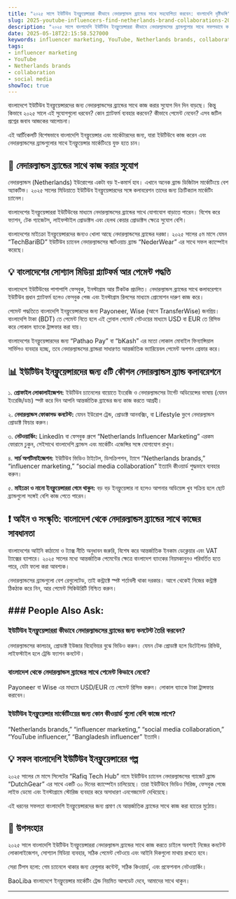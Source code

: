 ```yaml
---
title: "২০২৫ সালে ইউটিউব ইনফ্লুয়েন্সাররা কীভাবে নেদারল্যান্ডস ব্র্যান্ডের সাথে সহযোগিতা করবেন: বাংলাদেশি দৃষ্টিভঙ্গি"
slug: 2025-youtube-influencers-find-netherlands-brand-collaborations-2025-05-18
description: "২০২৫ সালে বাংলাদেশি ইউটিউব ইনফ্লুয়েন্সাররা কীভাবে নেদারল্যান্ডসের ব্র্যান্ডগুলোর সাথে সফলভাবে কলাবরেশন করতে পারে, ইনফ্লুয়েন্সার মার্কেটিং, সোশ্যাল মিডিয়া প্ল্যাটফর্ম, পেমেন্ট পদ্ধতি ও স্থানীয় চ্যালেঞ্জ নিয়ে বিস্তারিত গাইড।"
date: 2025-05-18T22:15:58.527000
keywords: influencer marketing, YouTube, Netherlands brands, collaboration, social media
tags:
- influencer marketing
- YouTube
- Netherlands brands
- collaboration
- social media
showToc: true
---
```


বাংলাদেশে ইউটিউব ইনফ্লুয়েন্সারদের জন্য নেদারল্যান্ডসের ব্র্যান্ডের সাথে কাজ করার সুযোগ দিন দিন বাড়ছে। কিন্তু কিভাবে ২০২৫ সালে এই সুযোগগুলো ধরবেন? কোন প্ল্যাটফর্ম ব্যবহার করবেন? কীভাবে পেমেন্ট নেবেন? এসব জটিল প্রশ্নের জবাব আজকের আলোচনা।

এই আর্টিকেলটি বিশেষভাবে বাংলাদেশি ইনফ্লুয়েন্সার এবং মার্কেটারদের জন্য, যারা ইউটিউবে কাজ করেন এবং নেদারল্যান্ডসের ব্র্যান্ডগুলোর সাথে ইনফ্লুয়েন্সার মার্কেটিংয়ে যুক্ত হতে চান।

## 📢 নেদারল্যান্ডস ব্র্যান্ডের সাথে কাজ করার সুযোগ 

নেদারল্যান্ডস (Netherlands) ইউরোপের একটা বড় ই-কমার্স হাব। এখানে অনেক ব্র্যান্ড ডিজিটাল মার্কেটিংয়ে বেশ অ্যাকটিভ। ২০২৫ সালের মিডিয়াতে ইউটিউব ইনফ্লুয়েন্সারদের সঙ্গে কলাবরেশন তাদের জন্য ক্রিটিক্যাল মার্কেটিং চ্যানেল।

বাংলাদেশের ইনফ্লুয়েন্সাররা ইউটিউবের মাধ্যমে নেদারল্যান্ডসের ব্র্যান্ডের সাথে যোগাযোগ বাড়াতে পারেন। বিশেষ করে ফ্যাশন, টেক গ্যাজেটস, লাইফস্টাইল প্রোডাক্টস এবং হেলথ কেয়ার প্রোডাক্টস ক্ষেত্রে সুযোগ বেশি।

বাংলাদেশের মাইক্রো ইনফ্লুয়েন্সারদের জন্যও খোলা আছে নেদারল্যান্ডসের ব্র্যান্ডের দরজা। ২০২৫ সালের ৫ম মাসে যেমন “TechBariBD” ইউটিউব চ্যানেল নেদারল্যান্ডসের স্মার্টওয়াচ ব্র্যান্ড “NederWear” এর সাথে সফল ক্যাম্পেইন করেছে।

## 💡 বাংলাদেশের সোশ্যাল মিডিয়া প্ল্যাটফর্ম আর পেমেন্ট পদ্ধতি

বাংলাদেশে ইউটিউবের পাশাপাশি ফেসবুক, ইনস্টাগ্রাম আর টিকটক প্রচলিত। নেদারল্যান্ডস ব্র্যান্ডের সাথে কলাবরেশনে ইউটিউব প্রধান প্ল্যাটফর্ম হলেও ফেসবুক পেজ এবং ইনস্টাগ্রাম রিলসের মাধ্যমে প্রোমোশন দারুণ কাজ করে।

পেমেন্ট পদ্ধতিতে বাংলাদেশি ইনফ্লুয়েন্সারদের জন্য Payoneer, Wise (আগে TransferWise) জনপ্রিয়। বাংলাদেশি টাকা (BDT) তে পেমেন্ট নিতে হলে এই গ্লোবাল পেমেন্ট গেটওয়ের মাধ্যমে USD বা EUR তে রিসিভ করে লোকাল ব্যাংকে ট্রান্সফার করা যায়।

বাংলাদেশের ইনফ্লুয়েন্সারদের জন্য “Pathao Pay” বা “bKash” এর মতো লোকাল মোবাইল ফিন্যান্সিয়াল সার্ভিসও ব্যবহার হচ্ছে, তবে নেদারল্যান্ডসের ব্র্যান্ডরা সাধারণত আন্তর্জাতিক ভ্যারিয়েবল পেমেন্ট অপশন প্রেফার করে।

## 📊 ইউটিউব ইনফ্লুয়েন্সারদের জন্য ৫টি কৌশল নেদারল্যান্ডস ব্র্যান্ড কলাবরেশনে

১. **প্রোফাইল লোকালাইজেশন:** ইউটিউব চ্যানেলের বায়োতে ইংরেজি ও নেদারল্যান্ডসের টার্গেট অডিয়েন্সের ভাষায় (যেমন ইংরেজি/ডাচ) স্পষ্ট করে দিন আপনি আন্তর্জাতিক ব্র্যান্ডের জন্য কাজ করতে আগ্রহী।

২. **নেদারল্যান্ডস ফোকাসড কনটেন্ট:** যেমন ইউরোপ ট্রেন্ড, প্রোডাক্ট আনবক্সিং, বা Lifestyle ভ্লগে নেদারল্যান্ডস প্রোডাক্ট ফিচার করুন।

৩. **নেটওয়ার্কিং:** LinkedIn বা ফেসবুক গ্রুপে “Netherlands Influencer Marketing” এরকম ফোরামে ঢুকুন, সেইসাথে বাংলাদেশি ব্র্যান্ডস এবং মার্কেটিং এজেন্সির সঙ্গে যোগাযোগ রাখুন।

৪. **সার্চ অপটিমাইজেশন:** ইউটিউব ভিডিও টাইটেল, ডিসক্রিপশন, ট্যাগে “Netherlands brands,” “influencer marketing,” “social media collaboration” ইত্যাদি কীওয়ার্ড শুদ্ধভাবে ব্যবহার করুন।

৫. **মাইক্রো ও নানো ইনফ্লুয়েন্সাররা গেমে থাকুন:** বড় বড় ইনফ্লুয়েন্সার না হলেও আপনার অডিয়েন্স খুব সক্রিয় হলে ছোট ব্র্যান্ডগুলো সঙ্গেই বেশি কাজ পেতে পারেন।

## ❗ আইন ও সংস্কৃতি: বাংলাদেশ থেকে নেদারল্যান্ডস ব্র্যান্ডের সাথে কাজের সাবধানতা 

বাংলাদেশের আইনি কাঠামো ও ট্যাক্স নীতি অনুধাবন জরুরি, বিশেষ করে আন্তর্জাতিক ইনকাম ডেক্লেয়ার এবং VAT ট্যাক্সের ব্যাপারে। ২০২৫ সালের মধ্যে আন্তর্জাতিক পেমেন্টের ক্ষেত্রে বাংলাদেশ ব্যাংকের নিয়মকানুনও পরিবর্তিত হতে পারে, যেটা ফলো করা আবশ্যক।

নেদারল্যান্ডসের ব্র্যান্ডগুলো বেশ রেগুলেটেড, তাই কন্ট্রাক্টে স্পষ্ট শর্তাবলী থাকা দরকার। আগে থেকেই নিজের কন্ট্রাক্ট ঠিকঠাক করে নিন, আর পেমেন্ট সিকিউরিটি নিশ্চিত করুন।

## ### People Also Ask: 

### ইউটিউব ইনফ্লুয়েন্সাররা কীভাবে নেদারল্যান্ডসের ব্র্যান্ডের জন্য কনটেন্ট তৈরি করবেন?

নেদারল্যান্ডসের কালচার, প্রোডাক্ট ইউজার বিহেভিয়র বুঝে ভিডিও করুন। যেমন টেক প্রোডাক্ট হলে ডিটেইলড রিভিউ, লাইফস্টাইল হলে ট্রেন্ডি ফ্যাশন কনটেন্ট।

### বাংলাদেশ থেকে নেদারল্যান্ডস ব্র্যান্ডের সাথে পেমেন্ট কিভাবে নেবো?

Payoneer বা Wise এর মাধ্যমে USD/EUR তে পেমেন্ট রিসিভ করুন। লোকাল ব্যাংকে টাকা ট্রান্সফার করাবেন।

### ইউটিউব ইনফ্লুয়েন্সার মার্কেটিংয়ের জন্য কোন কীওয়ার্ড গুলো বেশি কাজে লাগে?

“Netherlands brands,” “influencer marketing,” “social media collaboration,” “YouTube influencer,” “Bangladesh influencer” ইত্যাদি।

## 💡 সফল বাংলাদেশি ইউটিউব ইনফ্লুয়েন্সারের গল্প

২০২৫ সালের মে মাসে সিলেটের “Rafiq Tech Hub” নামে ইউটিউব চ্যানেল নেদারল্যান্ডসের গ্যাজেট ব্র্যান্ড “DutchGear” এর সাথে একটি ৩০ দিনের ক্যাম্পেইন চালিয়েছে। তারা ইউটিউবে ভিডিও সিরিজ, ফেসবুক পেজে লাইভ ডেমো এবং ইনস্টাগ্রামে স্টোরিজ ব্যবহার করে অসাধারণ এনগেজমেন্ট দেখিয়েছে।

এই ধরনের সফলতা বাংলাদেশি ইনফ্লুয়েন্সারদের জন্য প্রমাণ যে আন্তর্জাতিক ব্র্যান্ডের সাথে কাজ করা হাতের মুঠোয়।

## 📢 উপসংহার

২০২৫ সালে বাংলাদেশি ইউটিউব ইনফ্লুয়েন্সাররা নেদারল্যান্ডস ব্র্যান্ডের সাথে কাজ করতে চাইলে অবশ্যই নিজের কনটেন্ট লোকালাইজেশন, সোশ্যাল মিডিয়া ব্যবহার, সঠিক পেমেন্ট গেটওয়ে এবং আইনি দিকগুলো মাথায় রাখতে হবে।

সেরা টিপস হলো: গেম চ্যানেলে থাকার জন্য রেগুলার কন্টেন্ট, সঠিক কিওয়ার্ড, এবং প্রফেশনাল নেটওয়ার্কিং।

BaoLiba বাংলাদেশে ইনফ্লুয়েন্সার মার্কেটিং ট্রেন্ড নিয়মিত আপডেট দেবে, আমাদের সাথে থাকুন।

---